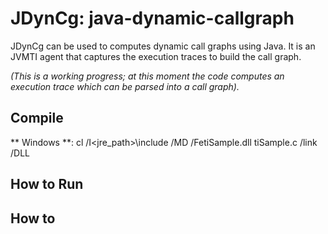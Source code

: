 # JDynCg: java-dynamic-callgraph
JDynCg can be used to computes dynamic call graphs using Java. It is an JVMTI agent that captures the execution traces to build the call graph.

*(This is a working progress; at this moment the code computes an execution trace which can be parsed into a call graph).*

## Compile

** Windows **:
cl /I<jre_path>\include /MD /FetiSample.dll tiSample.c /link /DLL



## How to Run


## How to 